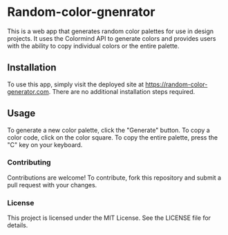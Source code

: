 # Random-color-gnenrator
This is a web app that generates random color palettes for use in design projects. It uses the Colormind API to generate colors and provides users with the ability to copy individual colors or the entire palette.

## Installation
To use this app, simply visit the deployed site at https://random-color-generator.com. There are no additional installation steps required.

## Usage
To generate a new color palette, click the "Generate" button. To copy a color code, click on the color square. To copy the entire palette, press the "C" key on your keyboard.

### Contributing
Contributions are welcome! To contribute, fork this repository and submit a pull request with your changes.

### License
This project is licensed under the MIT License. See the LICENSE file for details.

